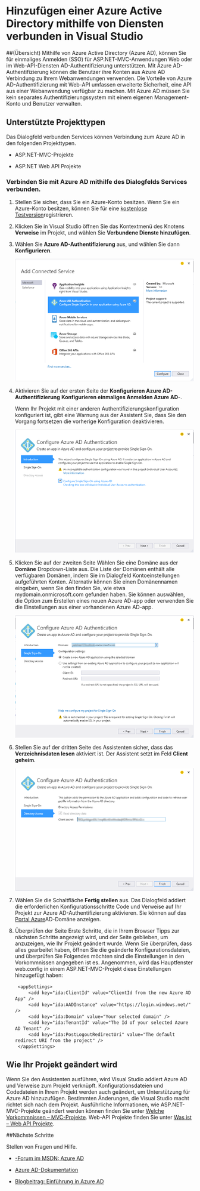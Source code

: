 <properties 
   pageTitle="Hinzufügen einer Azure Active Directory mithilfe von Diensten verbunden in Visual Studio | Microsoft Azure"
   description="Hinzufügen einer Azure Active Directory mithilfe des Dialogfelds Visual Studio verbunden Dienste hinzufügen"
   services="visual-studio-online"
   documentationCenter="na"
   authors="TomArcher"
   manager="douge"
   editor="" />
<tags 
   ms.service="active-directory"
   ms.devlang="multiple"
   ms.topic="article"
   ms.tgt_pltfrm="na"
   ms.workload="na"
   ms.date="08/15/2016"
   ms.author="tarcher" />

# <a name="adding-an-azure-active-directory-by-using-connected-services-in-visual-studio"></a>Hinzufügen einer Azure Active Directory mithilfe von Diensten verbunden in Visual Studio 

##<a name="overview"></a>(Übersicht)
Mithilfe von Azure Active Directory (Azure AD), können Sie für einmaliges Anmelden (SSO) für ASP.NET-MVC-Anwendungen Web oder im Web-API-Diensten AD-Authentifizierung unterstützen. Mit Azure AD-Authentifizierung können die Benutzer ihre Konten aus Azure AD Verbindung zu Ihrem Webanwendungen verwenden. Die Vorteile von Azure AD-Authentifizierung mit Web-API umfassen erweiterte Sicherheit, eine API aus einer Webanwendung verfügbar zu machen. Mit Azure AD müssen Sie kein separates Authentifizierungssystem mit einem eigenen Management-Konto und Benutzer verwalten.

## <a name="supported-project-types"></a>Unterstützte Projekttypen

Das Dialogfeld verbunden Services können Verbindung zum Azure AD in den folgenden Projekttypen.

- ASP.NET-MVC-Projekte

- ASP.NET Web API Projekte


### <a name="connect-to-azure-ad-using-the-connected-services-dialog"></a>Verbinden Sie mit Azure AD mithilfe des Dialogfelds Services verbunden.

1. Stellen Sie sicher, dass Sie ein Azure-Konto besitzen. Wenn Sie ein Azure-Konto besitzen, können Sie für eine [kostenlose Testversion](http://go.microsoft.com/fwlink/?LinkId=518146)registrieren.

1. Klicken Sie in Visual Studio öffnen Sie das Kontextmenü des Knotens **Verweise** im Projekt, und wählen Sie **Verbundene Dienste hinzufügen**.
1. Wählen Sie **Azure AD-Authentifizierung** aus, und wählen Sie dann **Konfigurieren**.

    ![Wählen Sie aus Azure AD-Authentifizierung hinzufügen](./media/vs-azure-tools-connected-services-add-active-directory/connected-services-add-active-directory.png)

1. Aktivieren Sie auf der ersten Seite der **Konfigurieren Azure AD-Authentifizierung** **Konfigurieren einmaliges Anmelden Azure AD-**.

    Wenn Ihr Projekt mit einer anderen Authentifizierungskonfiguration konfiguriert ist, gibt eine Warnung aus der Assistent Sie, dass Sie den Vorgang fortsetzen die vorherige Konfiguration deaktivieren.

    ![Konfigurieren von Azure AD im Assistenten](./media/vs-azure-tools-connected-services-add-active-directory/configure-azure-ad-wizard-1.png)

1.  Klicken Sie auf der zweiten Seite Wählen Sie eine Domäne aus der **Domäne** Dropdown-Liste aus. Die Liste der Domänen enthält alle verfügbaren Domänen, indem Sie im Dialogfeld Kontoeinstellungen aufgeführten Konten. Alternativ können Sie einen Domänennamen eingeben, wenn Sie den finden Sie, wie etwa mydomain.onmicrosoft.com gefunden haben. Sie können auswählen, die Option zum Erstellen eines neuen Azure AD-app oder verwenden Sie die Einstellungen aus einer vorhandenen Azure AD-app. 

    ![Konfigurieren von Azure AD im Assistenten](./media/vs-azure-tools-connected-services-add-active-directory/configure-azure-ad-wizard-2.png)


1. Stellen Sie auf der dritten Seite des Assistenten sicher, dass das **Verzeichnisdaten lesen** aktiviert ist. Der Assistent setzt im Feld **Client geheim**. 

    ![Konfigurieren von Azure AD im Assistenten](./media/vs-azure-tools-connected-services-add-active-directory/configure-azure-ad-wizard-3.png)

1. Wählen Sie die Schaltfläche **Fertig stellen** aus. Das Dialogfeld addiert die erforderlichen Konfigurationsschritte Code und Verweise auf Ihr Projekt zur Azure AD-Authentifizierung aktivieren. Sie können auf das [Portal Azure](http://go.microsoft.com/fwlink/p/?LinkID=525040)AD-Domäne anzeigen.

1. Überprüfen der Seite Erste Schritte, die in Ihrem Browser Tipps zur nächsten Schritte angezeigt wird, und der Seite geblieben, um anzuzeigen, wie Ihr Projekt geändert wurde. Wenn Sie überprüfen, dass alles gearbeitet haben, öffnen Sie die geänderte Konfigurationsdateien, und überprüfen Sie Folgendes möchten sind die Einstellungen in den Vorkommnissen angegeben ist es. Angenommen, wird das Hauptfenster web.config in einem ASP.NET-MVC-Projekt diese Einstellungen hinzugefügt haben:

        <appSettings> 
            <add key="ida:ClientId" value="ClientId from the new Azure AD App" />
            <add key="ida:AADInstance" value="https://login.windows.net/" />
            <add key="ida:Domain" value="Your selected domain" />
            <add key="ida:TenantId" value="The Id of your selected Azure AD Tenant" />
            <add key="ida:PostLogoutRedirectUri" value="The default redirect URI from the project" />
        </appSettings>

## <a name="how-your-project-is-modified"></a>Wie Ihr Projekt geändert wird

Wenn Sie den Assistenten ausführen, wird Visual Studio addiert Azure AD und Verweise zum Projekt verknüpft. Konfigurationsdateien und Codedateien in Ihrem Projekt werden auch geändert, um Unterstützung für Azure AD hinzuzufügen. Bestimmten Änderungen, die Visual Studio macht richtet sich nach dem Projekt. Ausführliche Informationen, wie ASP.NET-MVC-Projekte geändert werden können finden Sie unter [Welche Vorkommnissen – MVC-Projekte](http://go.microsoft.com/fwlink/p/?LinkID=513809). Web-API Projekte finden Sie unter [Was ist – Web API Projekte](http://go.microsoft.com/fwlink/p/?LinkId=513810).

##<a name="next-steps"></a>Nächste Schritte

Stellen von Fragen und Hilfe.

 - [-Forum im MSDN: Azure AD](https://social.msdn.microsoft.com/forums/azure/home?forum=WindowsAzureAD)

 - [Azure AD-Dokumentation](https://azure.microsoft.com/documentation/services/active-directory/)

 - [Blogbeitrag: Einführung in Azure AD](http://blogs.msdn.com/b/brunoterkaly/archive/2014/03/03/introduction-to-windows-azure-active-directory.aspx)

